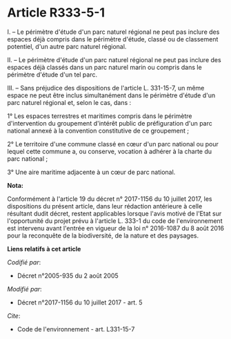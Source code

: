 # Article R333-5-1

I. – Le périmètre d'étude d'un parc naturel régional ne peut pas inclure des espaces déjà compris dans le périmètre d'étude,
classé ou de classement potentiel, d'un autre parc naturel régional.

II. – Le périmètre d'étude d'un parc naturel régional ne peut pas inclure des espaces déjà classés dans un parc naturel marin
ou compris dans le périmètre d'étude d'un tel parc.

III. – Sans préjudice des dispositions de l'article L. 331-15-7, un même espace ne peut être inclus simultanément dans le
périmètre d'étude d'un parc naturel régional et, selon le cas, dans :

1° Les espaces terrestres et maritimes compris dans le périmètre d'intervention du groupement d'intérêt public de
préfiguration d'un parc national annexé à la convention constitutive de ce groupement ;

2° Le territoire d'une commune classé en cœur d'un parc national ou pour lequel cette commune a, ou conserve, vocation à
adhérer à la charte du parc national ;

3° Une aire maritime adjacente à un cœur de parc national.

**Nota:**

Conformément à l'article 19 du décret n° 2017-1156 du 10 juillet 2017, les dispositions du présent article, dans leur
rédaction antérieure à celle résultant dudit décret, restent applicables lorsque l'avis motivé de l'Etat sur l'opportunité du
projet prévu à l'article L. 333-1 du code de l'environnement est intervenu avant l'entrée en vigueur de la loi n° 2016-1087
du 8 août 2016 pour la reconquête de la biodiversité, de la nature et des paysages.

**Liens relatifs à cet article**

_Codifié par_:

  - Décret n°2005-935 du 2 août 2005

_Modifié par_:

  - Décret n°2017-1156 du 10 juillet 2017 - art. 5

_Cite_:

  - Code de l'environnement - art. L331-15-7
